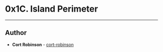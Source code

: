 # 0x1C. Island Perimeter

---

## Author
* **Cort Robinson** - [cort-robinson](https://github.com/cort-robinson)
